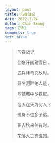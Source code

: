 ```yaml
---
layout: post
title: 乌春战记
date: 2022-3-24
Author: Chin Seong
tags: [诗]
comments: true
toc: false
---
```






> 乌春战记
>
> 金帐汗国融雪日，
>
> 厉兵秣马克敌时。
>
> 聂伯河畔绝人迹，
>
> 基辅城中尽铁皮。
>
> 炮火连天为何人？
>
> 殒身不恤多子弟。
>
> 春去秋来终有时，
>
> 花落人亡有谁知。

<!-- more -->




